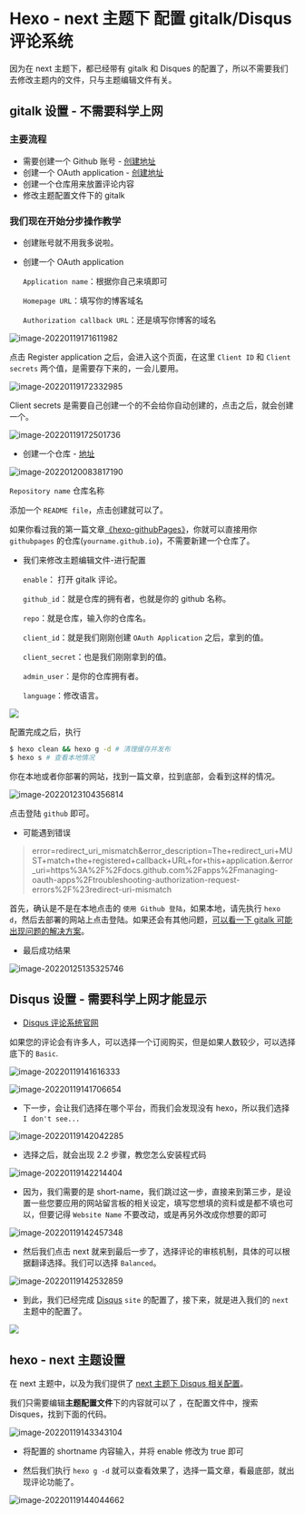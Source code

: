# Hexo - next 主题下 配置 gitalk/Disqus 评论系统

因为在 next 主题下，都已经带有 gitalk 和 Disques 的配置了，所以不需要我们去修改主题内的文件，只与主题编辑文件有关。

## gitalk 设置 - 不需要科学上网

### 主要流程

- 需要创建一个 Github 账号 - [创建地址](https://github.com/signup?source=login)
- 创建一个 OAuth application - [创建地址](https://github.com/settings/applications/new)
- 创建一个仓库用来放置评论内容
- 修改主题配置文件下的 gitalk

### 我们现在开始分步操作教学

- 创建账号就不用我多说啦。

- 创建一个 OAuth application

  `Application name`：根据你自己来填即可

  `Homepage URL`：填写你的博客域名

  `Authorization callback URL`：还是填写你博客的域名

![image-20220119171611982](https://raw.githubusercontent.com/hzzzzzzzq/Blog/main/asseats/images/hexo/image-20220119171611982.png)

点击 Register application 之后，会进入这个页面，在这里 `Client ID` 和 `Client secrets` 两个值，是需要存下来的，一会儿要用。

![image-20220119172332985](https://raw.githubusercontent.com/hzzzzzzzq/Blog/main/asseats/images/hexo/image-20220119172332985.png)

Client secrets 是需要自己创建一个的不会给你自动创建的，点击之后，就会创建一个。

![image-20220119172501736](https://raw.githubusercontent.com/hzzzzzzzq/Blog/main/asseats/images/hexo/image-20220119172501736.png)

- 创建一个仓库 - [地址](https://github.com/new)

![image-20220120083817190](https://raw.githubusercontent.com/hzzzzzzzq/Blog/main/asseats/images/hexo/image-20220120083817190.png)

`Repository name` 仓库名称

添加一个 `README file`，点击创建就可以了。

如果你看过我的第一篇文章[《hexo-githubPages》]()，你就可以直接用你 `githubpages` 的仓库(`yourname.github.io`)，不需要新建一个仓库了。

- 我们来修改主题编辑文件-进行配置

  `enable`： 打开 gitalk 评论。

  `github_id`：就是仓库的拥有者，也就是你的 github 名称。

  `repo`：就是仓库，输入你的仓库名。

  `client_id`：就是我们刚刚创建 `OAuth Application` 之后，拿到的值。

  `client_secret`：也是我们刚刚拿到的值。

  `admin_user`：是你的仓库拥有者。

  `language`：修改语言。

![](https://raw.githubusercontent.com/hzzzzzzzq/Blog/main/asseats/images/hexo/image-20220120084754458.png)

配置完成之后，执行

```bash
$ hexo clean && hexo g -d # 清理缓存并发布
$ hexo s # 查看本地情况
```

你在本地或者你部署的网站，找到一篇文章，拉到底部，会看到这样的情况。

![image-20220123104356814](https://raw.githubusercontent.com/hzzzzzzzq/Blog/main/asseats/images/hexo/image-20220123104356814.png)

点击登陆 `github` 即可。

- 可能遇到错误

> error=redirect_uri_mismatch&error_description=The+redirect_uri+MUST+match+the+registered+callback+URL+for+this+application.&error_uri=https%3A%2F%2Fdocs.github.com%2Fapps%2Fmanaging-oauth-apps%2Ftroubleshooting-authorization-request-errors%2F%23redirect-uri-mismatch

首先，确认是不是在本地点击的 `使用 Github 登陆`，如果本地，请先执行 `hexo d`，然后去部署的网站上点击登陆。如果还会有其他问题，[可以看一下 gitalk 可能出现问题的解决方案](https://developer.github.com/apps/managing-oauth-apps/troubleshooting-authorization-request-errors/#redirect-uri-mismatch)。

- 最后成功结果

![image-20220125135325746](https://raw.githubusercontent.com/hzzzzzzzq/Blog/main/asseats/images/hexo/image-20220125135325746.png)

## Disqus 设置 - 需要科学上网才能显示

- [Disqus 评论系统官网](https://disqus.com/)

如果您的评论会有许多人，可以选择一个订阅购买，但是如果人数较少，可以选择底下的 `Basic`.

![image-20220119141616333](https://raw.githubusercontent.com/hzzzzzzzq/Blog/main/asseats/images/hexo/image-20220119141616333.png)

![image-20220119141706654](https://raw.githubusercontent.com/hzzzzzzzq/Blog/main/asseats/images/hexo/image-20220119141706654.png)

- 下一步，会让我们选择在哪个平台，而我们会发现没有 hexo，所以我们选择 `I don't see...`

![image-20220119142042285](https://raw.githubusercontent.com/hzzzzzzzq/Blog/main/asseats/images/hexo/image-20220119142042285.png)

- 选择之后，就会出现 2.2 步骤，教您怎么安装程式码

![image-20220119142214404](https://raw.githubusercontent.com/hzzzzzzzq/Blog/main/asseats/images/hexo/image-20220119142214404.png)

- 因为，我们需要的是 short-name，我们跳过这一步，直接来到第三步，是设置一些您要应用的网站留言板的相关设定，填写您想填的资料或是都不填也可以，但要记得 `Website Name` 不要改动，或是再另外改成你想要的即可

![image-20220119142457348](https://raw.githubusercontent.com/hzzzzzzzq/Blog/main/asseats/images/hexo/image-20220119142457348.png)

- 然后我们点击 next 就来到最后一步了，选择评论的审核机制，具体的可以根据翻译选择。我们可以选择 `Balanced`。

![image-20220119142532859](https://raw.githubusercontent.com/hzzzzzzzq/Blog/main/asseats/images/hexo/image-20220119142532859.png)

- 到此，我们已经完成 [Disqus](https://disqus.com/) `site` 的配置了，接下来，就是进入我们的 `next` 主题中的配置了。

![](https://raw.githubusercontent.com/hzzzzzzzq/Blog/main/asseats/images/hexo/image-20220119142808820.png)

## hexo - next 主题设置

在 next 主题中，以及为我们提供了 [next 主题下 Disqus 相关配置](https://theme-next.iissnan.com/third-party-services.html#disqus)。

我们只需要编辑**主题配置文件**下的内容就可以了 ，在配置文件中，搜索 Disques，找到下面的代码。

![image-20220119143343104](https://raw.githubusercontent.com/hzzzzzzzq/Blog/main/asseats/images/hexo/image-20220119143343104.png)

- 将配置的 shortname 内容输入，并将 enable 修改为 true 即可

- 然后我们执行 `hexo g -d` 就可以查看效果了，选择一篇文章，看最底部，就出现评论功能了。

![image-20220119144044662](https://raw.githubusercontent.com/hzzzzzzzq/Blog/main/asseats/images/hexo/image-20220119144044662.png)

